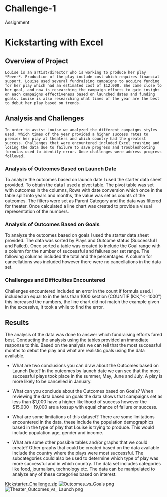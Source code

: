 # Challenge-1
Assignment
# Kickstarting with Excel

## Overview of Project

    Louise is an artist/director who is working to produce her play *Fever*. Production of the play include cost which requires financial support. Louise used several fundraising campaigns to acquire funding for her play which had an estimated cost of $12,000. She came close to her goal, and now is researching the campaign efforts to gain insight on each campaigns effectiveness based on launched dates and funding goals. Louise is also researching what times of the year are the best to debut her play based on trends.
    
## Analysis and Challenges

    In order to assist Louise we analyzed the different campaigns styles used. Which times of the year provided a higher success rates to premier her play at theaters and which country had the greatest success. Challenges that were encountered included Excel crashing and losing the data due to failure to save progress and troubleshooting formulas used to identify error. Once challenges were address progress followed. 

### Analysis of Outcomes Based on Launch Date
To analyze the outcomes based on launch date I used the starter data sheet provided. To obtain the data I used a pivot table. The pivot table was set with outcomes in the columns, Rows with date conversion which once in the table split into years and months, the value was set as counts of the outcomes. The filters were set as Parent Category and the data was filtered for theater. Once calculated a line chart was created to provide a visual representation of the numbers. 

### Analysis of Outcomes Based on Goals

To analyze the outcomes based on goals I used the starter data sheet provided. The data was sorted by Plays and Outcome status (Successful l and Failed). Once sorted a table was created to include the Goal range with a column for the number of successful and failures per set range. The following columns included the total and the percentages. A column for cancellations was included however there were no cancellations in the data set. 

### Challenges and Difficulties Encountered

Challenges encountered included an error in the count if formula used. I included an equal to in the less than 1000 section (COUNTIF (K:K,"<=1000") this increased the numbers, the line chart did not match the example given in the excessive, It took a while to find the error. 

## Results

The analysis of the data was done to answer which fundraising efforts fared best. Conducting the analysis using the tables provided an immediate response to this.  Based on the analysis we can tell that the most successful months to debut the play and what are realistic goals using the data available. 

- What are two conclusions you can draw about the Outcomes based on Launch Date?
In the outcomes by launch date we can see that the most successful plays took place in the summer, May, June and July. A play is more likely to be cancelled in January. 

- What can you conclude about the Outcomes based on Goals?
When reviewing the data based on goals the data shows that campaigns set as less than $1,000 have a higher likelihood of success however the  $15,000 -  19,000 are a tossup with equal chance of failure or success.

- What are some limitations of this dataset?
There are some limitations encountered in the data, these include the population demographics based in the type of play that Louise is trying to produce. This would include population age, gender and income. 

- What are some other possible tables and/or graphs that we could create? 
Other graphs that could be created based on the data available include the country where the plays were most successful. The subcategories could also be used to determine which type of play was more successful and in which country. The data set includes categories like food, journalism, technology etc.  The data can be manipulated to analyze any of these categories based on interest. 

[Kickstarter_Challenge.zip](https://github.com/Myorignl/Challenge-1/files/8893100/Kickstarter_Challenge.zip)
![Outcomes_vs_Goals png](https://user-images.githubusercontent.com/104601282/173407749-a4f7dd97-0b3b-4461-9431-d97d9403df52.png)
![Theater_Outcomes_vs_ Launch png](https://user-images.githubusercontent.com/104601282/173407755-50e8ec3b-f650-4251-95c3-8c44138fd996.png)
